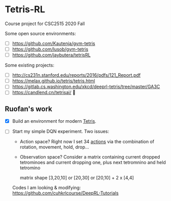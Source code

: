 # Tetris-RL
Course project for CSC2515 2020 Fall

Some open source environments:

* [ ] https://github.com/Kautenja/gym-tetris
* [ ] https://github.com/lusob/gym-tetris
* [ ] https://github.com/jaybutera/tetrisRL

Some existing projects:

* [ ] http://cs231n.stanford.edu/reports/2016/pdfs/121_Report.pdf
* [ ] https://melax.github.io/tetris/tetris.html
* [ ] https://gitlab.cs.washington.edu/xkcd/deeprl-tetris/tree/master/GA3C
* [ ] https://candlend.cn/tetrisai/ 🎯

## Ruofan's work

* [x] Build an environment for modern [Tetris](https://github.com/nexuslrf/MaTris). 
* [ ] Start my simple DQN experiment. Two issues:
    * Action space? Right now I set 34 [actions](https://github.com/nexuslrf/MaTris/blob/master/actions.py) via the combination of rotation, movement, hold, drop...
    * Observation space? Consider a matrix containing current dropped tetrominoes and current dropping one, plus next tetromnino and held tetromino

        matrix shape [3,20,10] or [20,30] or [20,10] + 2 x [4,4]

    Codes I am looking & modifying: https://github.com/cuhkrlcourse/DeepRL-Tutorials